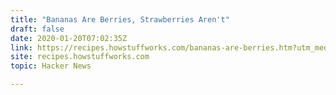 ```yaml
---
title: "Bananas Are Berries, Strawberries Aren't"
draft: false
date: 2020-01-20T07:02:35Z
link: https://recipes.howstuffworks.com/bananas-are-berries.htm?utm_medium=RSS&utm_source=hune
site: recipes.howstuffworks.com
topic: Hacker News  

---
```

